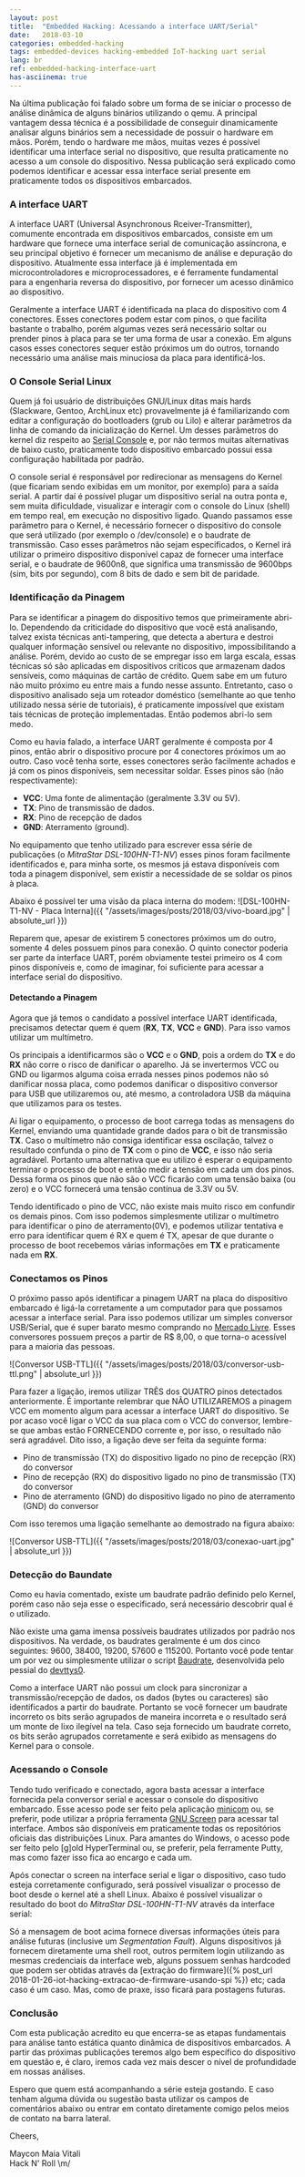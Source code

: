 ```yaml
---
layout: post
title:  "Embedded Hacking: Acessando a interface UART/Serial"
date:   2018-03-10
categories: embedded-hacking
tags: embedded-devices hacking-embedded IoT-hacking uart serial
lang: br
ref: embedded-hacking-interface-uart
has-asciinema: true
---
```



Na última publicação foi falado sobre um forma de se iniciar o processo de análise dinâmica de alguns binários utilizando o qemu. A principal vantagem dessa técnica é a possibilidade de conseguir dinamicamente analisar alguns binários sem a necessidade de possuir o hardware em mãos. Porém, tendo o hardware me mãos, muitas vezes é possível identificar uma interface serial no dispositivo, que resulta praticamente no acesso a um console do dispositivo. Nessa publicação será explicado como podemos identificar e acessar essa interface serial presente em praticamente todos os dispositivos embarcados.

### A interface UART

A interface UART (Universal Asynchronous Rceiver-Transmitter), comumente encontrada em dispositivos embarcados, consiste em um hardware que fornece uma interface serial de comunicação assíncrona, e seu principal objetivo é fornecer um mecanismo de análise e depuração do dispositivo. Atualmente essa interface já é implementada em microcontroladores e microprocessadores, e é ferramente fundamental para a engenharia reversa do dispositivo, por fornecer um acesso dinâmico ao dispositivo.

Geralmente a interface UART é identificada na placa do dispositivo com 4 conectores. Esses conectores podem estar com pinos, o que facilita bastante o trabalho, porém algumas vezes será necessário soltar ou prender pinos à placa para se ter uma forma de usar a conexão. Em alguns casos esses conectores sequer estão próximos um do outros, tornando necessário uma análise mais minuciosa da placa para identificá-los. 

### O Console Serial Linux

Quem já foi usuário de distribuições GNU/Linux ditas mais hards (Slackware, Gentoo, ArchLinux etc) provavelmente já é familiarizando com editar a configuração do bootloaders (grub ou Lilo) e alterar parâmetros da linha de comando da inicialização do Kernel. Um desses parâmetros do kernel diz respeito ao [Serial Console](https://www.kernel.org/doc/html/v4.12/admin-guide/serial-console.html) e, por não termos muitas alternativas de baixo custo, praticamente todo dispositivo embarcado possui essa configuração habilitada por padrão.

O console serial é responsável por redirecionar as mensagens do Kernel (que ficariam sendo exibidas em um monitor, por exemplo) para a saída serial. A partir daí é possível plugar um dispositivo serial na outra ponta e, sem muita dificuldade, visualizar e interagir com o console do Linux (shell) em tempo real, em execução no dispositivo ligado. Quando passamos esse parâmetro para o Kernel, é necessário fornecer o dispositivo do console que será utilizado (por exemplo o /dev/console) e o baudrate de transmissão. Caso esses parâmetros não sejam especificados, o Kernel irá utilizar o primeiro dispositivo disponível capaz de fornecer uma interface serial, e o baudrate de 9600n8, que significa uma transmissão de 9600bps (sim, bits por segundo), com 8 bits de dado e sem bit de paridade.

### Identificação da Pinagem

Para se identificar a pinagem do dispositivo temos que primeiramente abri-lo. Dependendo da criticidade do dispositivo que você está analisando, talvez exista técnicas anti-tampering, que detecta a abertura e destroi qualquer informação sensível ou relevante no dispositivo, impossibilitando a análise. Porém, devido ao custo de se empregar isso em larga escala, essas técnicas só são aplicadas em dispositivos críticos que armazenam dados sensíveis, como máquinas de cartão de crédito. Quem sabe em um futuro não muito próximo eu entre mais a fundo nesse assunto. Entretanto, caso o dispositivo analisado seja um roteador doméstico (semelhante ao que tenho utilizado nessa série de tutoriais), é praticamente impossível que existam tais técnicas de proteção implementadas. Então podemos abri-lo sem medo. 

Como eu havia falado, a interface UART geralmente é composta por 4 pinos, então abrir o dispositivo procure por 4 conectores próximos um ao outro. Caso você tenha sorte, esses conectores serão facilmente achados e já com os pinos disponíveis, sem necessitar soldar. Esses pinos são (não respectivamente):

- **VCC**: Uma fonte de alimentação (geralmente 3.3V ou 5V).
- **TX**: Pino de transmissão de dados.
- **RX**: Pino de recepção de dados
- **GND**: Aterramento (ground).

No equipamento que tenho utilizado para escrever essa série de publicações (o _MitraStar DSL-100HN-T1-NV_) esses pinos foram facilmente identificados e, para minha sorte, os mesmos já estava disponíveis com toda a pinagem disponível, sem existir a necessidade de se soldar os pinos à placa.

Abaixo é possível ter uma visão da placa interna do modem:
![DSL-100HN-T1-NV - Placa Interna]({{ "/assets/images/posts/2018/03/vivo-board.jpg" | absolute_url }})

Reparem que, apesar de existirem 5 conectores próximos um do outro, somente 4 deles possuem pinos para conexão. O quinto conector poderia ser parte da interface UART, porém obviamente testei primeiro os 4 com pinos disponíveis e, como de imaginar, foi suficiente para acessar a interface serial do dispositivo.


#### Detectando a Pinagem

Agora que já temos o candidato a possível interface UART identificada, precisamos detectar quem é quem (**RX**, **TX**, **VCC** e **GND**). Para isso vamos utilizar um multímetro.

Os principais a identificarmos são o **VCC** e o **GND**, pois a ordem do **TX** e do **RX** não corre o risco de danificar o aparelho. Já se invertermos VCC ou GND ou ligarmos alguma coisa errada nesses pinos podemos não só danificar nossa placa, como podemos danificar o dispositivo conversor para USB que utilizaremos ou, até mesmo, a controladora USB da máquina que utilizamos para os testes.


Ai ligar o equipamento, o processo de boot carrega todas as mensagens do Kernel, enviando uma quantidade grande dados para o bit de transmissão **TX**. Caso o multímetro não consiga identificar essa oscilação, talvez o resultado confunda o pino de **TX** com o pino de **VCC**, e isso não seria agradável. Portanto uma alternativa que eu utilizo é esperar o equipamento terminar o processo de boot e então medir a tensão em cada um dos pinos. Dessa forma os pinos que não são o VCC ficarão com uma tensão baixa (ou zero) e o VCC fornecerá uma tensão contínua de 3.3V ou 5V.

Tendo identificado o pino de VCC, não existe mais muito risco em confundir os demais pinos. Com isso podemos simplesmente utilizar o multímetro para identificar o pino de aterramento(0V), e podemos utilizar tentativa e erro para identificar quem é RX e quem é TX, apesar de que durante o processo de boot recebemos várias informações em **TX** e praticamente nada em **RX**.

### Conectamos os Pinos

O próximo passo após identificar a pinagem UART na placa do dispositivo embarcado é ligá-la corretamente a um computador para que possamos acessar a interface serial. Para isso podemos utilizar um simples conversor USB/Serial, que é super barato mesmo comprando no [Mercado Livre](https://eletronicos.mercadolivre.com.br/pecas-componentes-eletricos/conversor-usb-serial-ttl). Esses conversores possuem preços a partir de R$ 8,00, o que torna-o acessível para a maioria das pessoas.

![Conversor USB-TTL]({{ "/assets/images/posts/2018/03/conversor-usb-ttl.png" | absolute_url }})

Para fazer a ligação, iremos utilizar TRÊS dos QUATRO pinos detectados anteriormente. É importante relembrar que NÃO UTILIZAREMOS a pinagem VCC em momento algum para acessar a interface UART do dispositivo. Se por acaso você ligar o VCC da sua placa com o VCC do conversor, lembre-se que ambas estão FORNECENDO corrente e, por isso, o resultado não será agradável. Dito isso, a ligação deve ser feita da seguinte forma:

- Pino de transmissão (TX) do dispositivo ligado no pino de recepção (RX) do conversor
- Pino de recepção (RX) do dispositivo ligado no pino de transmissão (TX) do conversor
- Pino de aterramento (GND) do dispositivo ligado no pino de aterramento (GND) do conversor

Com isso teremos uma ligação semelhante ao demostrado na figura abaixo:

![Conversor USB-TTL]({{ "/assets/images/posts/2018/03/conexao-uart.jpg" | absolute_url }})

### Detecção do Baundate

Como eu havia comentado, existe um baudrate padrão definido pelo Kernel, porém caso não seja esse o especificado, será necessário descobrir qual é o utilizado.

Não existe uma gama imensa possíveis baudrates utilizados por padrão nos dispositivos. Na verdade, os baudrates geralmente é um dos cinco seguintes: 9600, 38400, 19200, 57600 e 115200. Portanto você pode tentar um por vez ou simplesmente utilizar o script [Baudrate](https://github.com/devttys0/baudrate/), desenvolvida pelo pessial do [devttys0](http://www.devttys0.com/).

Como a interface UART não possui um clock para sincronizar a transmissão/recepção de dados, os dados (bytes ou caracteres) são identificados a partir do baudrate. Portanto se você fornecer um baudrate incorreto os bits serão agrupados de maneira incorreta e o resultado será um monte de lixo ilegível na tela. Caso seja fornecido um baudrate correto, os bits serão agrupados corretamente e será exibido as mensagens do Kernel para o console.

### Acessando o Console

Tendo tudo verificado e conectado, agora basta acessar a interface fornecida pela conversor serial e acessar o console do dispositivo embarcado. Esse acesso pode ser feito pela aplicação [minicom](https://en.wikipedia.org/wiki/Minicom) ou, se preferir, pode utilizar a própria ferramenta [GNU Screen](https://www.gnu.org/software/screen/) para acessar tal interface. Ambos são disponíveis em praticamente todas os repositórios oficiais das distribuições Linux. Para amantes do Windows, o acesso pode ser feito pelo [g]old HyperTerminal ou, se preferir, pela ferramente Putty, mas como fazer isso fica ao encargo e cada um.

Após conectar o screen na interface serial e ligar o dispositivo, caso tudo esteja corretamente configurado, será possível visualizar o processo de boot desde o kernel até a shell Linux. Abaixo é possível visualizar o resultado do boot do _MitraStar DSL-100HN-T1-NV_ através da interface serial:


<asciinema-player src="/assets/cast/DSL-100HN-T1-NV-boot.json" preload="true" rows="25" cols="100" poster="npt:0:11"></asciinema-player>

Só a mensagem de boot acima fornece diversas informações úteis para análise futuras (inclusive um _Segmentation Fault_). Alguns dispositivos já fornecem diretamente uma shell root, outros permitem login utilizando as mesmas credenciais da interface web, alguns possuem senhas hardcoded que podem ser obtidas através da [extração do firmware]({% post_url 2018-01-26-iot-hacking-extracao-de-firmware-usando-spi %}) etc; cada caso é um caso. Mas, como de praxe, isso ficará para postagens futuras.

### Conclusão

Com esta publicação acredito eu que encerra-se as etapas fundamentais para análise tanto estática quanto dinâmica de dispositivos embarcados. A partir das próximas publicações teremos algo bem específico do dispositivo em questão e, é claro, iremos cada vez mais descer o nível de profundidade em nossas análises.

Espero que quem está acompanhando a série esteja gostando. E caso tenham alguma dúvida ou sugestão basta utilizar os campos de comentários abaixo ou entrar em contato diretamente comigo pelos meios de contato na barra lateral.

Cheers,

Maycon Maia Vitali<br/>
Hack N' Roll \m/
